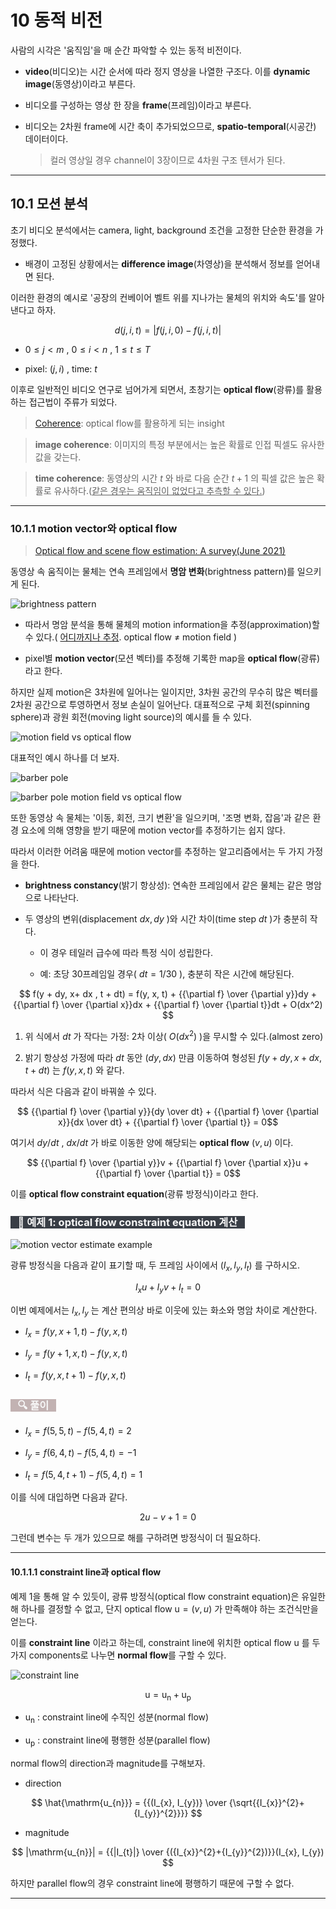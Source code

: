 # 10 동적 비전

사람의 시각은 '움직임'을 매 순간 파악할 수 있는 동적 비전이다.

- **video**(비디오)는 시간 순서에 따라 정지 영상을 나열한 구조다. 이를 **dynamic image**(동영상)이라고 부른다.

- 비디오를 구성하는 영상 한 장을 **frame**(프레임)이라고 부른다.

- 비디오는 2차원 frame에 시간 축이 추가되었으므로, **spatio-temporal**(시공간) 데이터이다.

  > 컬러 영상일 경우 channel이 3장이므로 4차원 구조 텐서가 된다.

---

## 10.1 모션 분석

초기 비디오 분석에서는 camera, light, background 조건을 고정한 단순한 환경을 가정했다. 

- 배경이 고정된 상황에서는 **difference image**(차영상)을 분석해서 정보를 얻어내면 된다.

이러한 환경의 예시로 '공장의 컨베이어 벨트 위를 지나가는 물체의 위치와 속도'를 알아낸다고 하자.

$$ d(j, i, t) = |f(j, i, 0) - f(j, i, t)| $$

- $0 \le j < m$ , $0 \le i < n$ , $1\le t \le T$

- pixel: $(j, i)$ , time: $t$

이후로 일반적인 비디오 연구로 넘어가게 되면서, 초창기는 **optical flow**(광류)를 활용하는 접근법이 주류가 되었다.

> [Coherence](https://searching-fundamental.tistory.com/15): optical flow를 활용하게 되는 insight

> **image coherence**: 이미지의 특정 부분에서는 높은 확률로 인접 픽셀도 유사한 값을 갖는다.

> **time coherence**: 동영상의 시간 $t$ 와 바로 다음 순간 $t+1$ 의 픽셀 값은 높은 확률로 유사하다.(<U>같은 경우는 움직임이 없었다고 추측할 수 있다.</U>)

---

### 10.1.1 motion vector와 optical flow

> [Optical flow and scene flow estimation: A survey(June 2021)](https://ui.adsabs.harvard.edu/abs/2021PatRe.11407861Z/abstract)

동영상 속 움직이는 물체는 연속 프레임에서 **명암 변화**(brightness pattern)를 일으키게 된다. 

![brightness pattern](images/brightness_pattern.png)

- 따라서 명암 분석을 통해 물체의 motion information을 추정(approximation)할 수 있다.( <U>어디까지나 추정</U>. optical flow $\neq$ motion field )

- pixel별 **motion vector**(모션 벡터)를 추정해 기록한 map을 **optical flow**(광류)라고 한다.

하지만 실제 motion은 3차원에 일어나는 일이지만, 3차원 공간의 무수히 많은 벡터를 2차원 공간으로 투영하면서 정보 손실이 일어난다. 대표적으로 구체 회전(spinning sphere)과 광원 회전(moving light source)의 예시를 들 수 있다.

![motion field vs optical flow](images/motion_field_vs_optical_flow.png)

대표적인 예시 하나를 더 보자.

![barber pole](images/barber_pole.png)

![barber pole motion field vs optical flow](images/barber_pole_ex.png)

또한 동영상 속 물체는 '이동, 회전, 크기 변환'을 일으키며, '조명 변화, 잡음'과 같은 환경 요소에 의해 영향을 받기 때문에 motion vector를 추정하기는 쉽지 않다. 

따라서 이러한 어려움 때문에 motion vector를 추정하는 알고리즘에서는 두 가지 가정을 한다.

- **brightness constancy**(밝기 항상성): 연속한 프레임에서 같은 물체는 같은 명암으로 나타난다.

- 두 영상의 변위(displacement $dx, dy$ )와 시간 차이(time step $dt$ )가 충분히 작다.

  - 이 경우 테일러 급수에 따라 특정 식이 성립한다.

  - 예: 초당 30프레임일 경우( $dt = 1/30$ ), 충분히 작은 시간에 해당된다.

$$ f(y + dy, x+ dx , t + dt) = f(y, x, t) + {{\partial f} \over {\partial y}}dy + {{\partial f} \over {\partial x}}dx + {{\partial f} \over {\partial t}}dt + O(dx^2) $$

1. 위 식에서 $dt$ 가 작다는 가정: 2차 이상( $O(dx^2)$ )을 무시할 수 있다.(almost zero)

2. 밝기 항상성 가정에 따라 $dt$ 동안 $(dy, dx)$ 만큼 이동하여 형성된 $f(y + dy, x+ dx, t + dt)$ 는 $f(y, x, t)$ 와 같다.

따라서 식은 다음과 같이 바꿔쓸 수 있다.

$$ {{\partial f} \over {\partial y}}{dy \over dt} + {{\partial f} \over {\partial x}}{dx \over dt} + {{\partial f} \over {\partial t}}  = 0$$

여기서 $dy/dt$ , $dx/dt$ 가 바로 이동한 양에 해당되는 **optical flow** $(v, u)$ 이다.

$$ {{\partial f} \over {\partial y}}v + {{\partial f} \over {\partial x}}u + {{\partial f} \over {\partial t}}  = 0$$

이를 **optical flow constraint equation**(광류 방정식)이라고 한다.

### <span style='background-color: #393E46; color: #F7F7F7'>&nbsp;&nbsp;&nbsp;📝 예제 1: optical flow constraint equation 계산&nbsp;&nbsp;&nbsp;</span>

![motion vector estimate example](images/motion_vector_estimate_example.png)

광류 방정식을 다음과 같이 표기할 때, 두 프레임 사이에서 $(I_{x}, I_{y}, I_{t})$ 를 구하시오.

$$ I_{x}u + I_{y}v + I_{t} = 0 $$

이번 예제에서는 $I_{x}, I_{y}$ 는 계산 편의상 바로 이웃에 있는 화소와 명암 차이로 계산한다.

- $I_{x} = f(y, x+1, t) - f(y, x, t)$

- $I_{y} = f(y+1, x, t) - f(y, x, t)$

- $I_{t} = f(y, x, t+1) - f(y, x, t)$

### <span style='background-color: #C2B2B2; color: #F7F7F7'>&nbsp;&nbsp;&nbsp;🔍 풀이&nbsp;&nbsp;&nbsp;</span>

- $I_{x} = f(5, 5, t) - f(5, 4, t) = 2$

- $I_{y} = f(6, 4, t) - f(5, 4, t) = -1$

- $I_{t} = f(5, 4, t+1) - f(5, 4, t) = 1$

이를 식에 대입하면 다음과 같다.

$$ 2u -v + 1 = 0 $$

그런데 변수는 두 개가 있으므로 해를 구하려면 방정식이 더 필요하다.

---

#### 10.1.1.1 constraint line과 optical flow

예제 1을 통해 알 수 있듯이, 광류 방정식(optical flow constraint equation)은 유일한 해 하나를 결정할 수 없고, 단지 optical flow $\mathrm{u} = (v, u)$ 가 만족해야 하는 조건식만을 얻는다.

이를 **constraint line** 이라고 하는데, constraint line에 위치한 optical flow $\mathrm{u}$ 를 두 가지 components로 나누면 **normal flow**를 구할 수 있다.

![constraint line](images/constraint_line.png)

$$ \mathrm{u} = \mathrm{u_{n}} + \mathrm{u_{p}} $$

- $\mathrm{u_{n}}$ : constraint line에 수직인 성분(normal flow)

- $\mathrm{u_{p}}$ : constraint line에 평행한 성분(parallel flow)

normal flow의 direction과 magnitude를 구해보자.

- direction

$$ \hat{\mathrm{u_{n}}} = {{(I_{x}, I_{y})} \over {\sqrt{{I_{x}}^{2}+{I_{y}}^{2}}}} $$

- magnitude

$$ |\mathrm{u_{n}}| = {{|I_{t}|} \over {({I_{x}}^{2}+{I_{y}}^{2})}}(I_{x}, I_{y}) $$

하지만 parallel flow의 경우 constraint line에 평행하기 때문에 구할 수 없다.

---